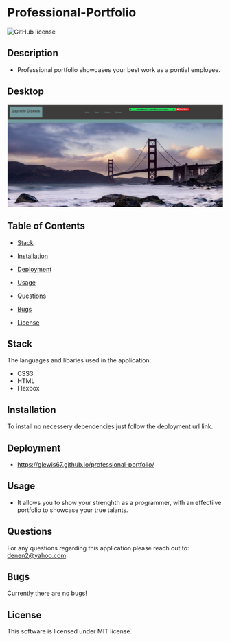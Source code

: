 # Professional-Portfolio

![GitHub license](https://img.shields.io/badge/license-MIT-blue.svg)

## Description
* Professional portfolio showcases your best work as a pontial employee. 

## Desktop

![Alt test](./images/github.PNG)


## Table of Contents

* [Stack](#stack)

* [Installation](#installation)
 
* [Deployment](#deployment)

* [Usage](#usage)

* [Questions](#questions)

* [Bugs](#bugs)

* [License](#license)

## Stack

The languages and libaries used in the application:

- CSS3
- HTML
- Flexbox


## Installation

To install no necessery dependencies just follow the deployment url link.

## Deployment

* https://glewis67.github.io/professional-portfolio/

## Usage

* It allows you to show your strenghth as a programmer, with an effectiive portfolio to showcase your true talants.

## Questions

For any questions regarding this application please reach out to: denen2@yahoo.com

## Bugs

Currently there are no bugs!

## License

This software is licensed under MIT license.

